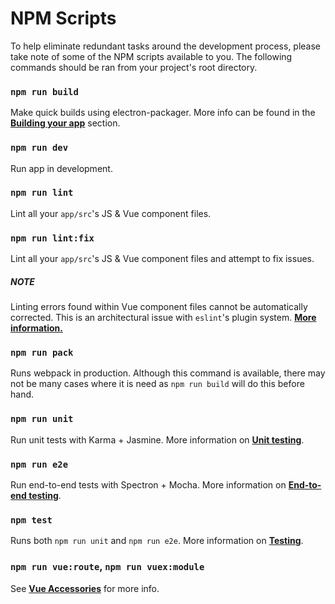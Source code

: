# NPM Scripts
To help eliminate redundant tasks around the development process, please take note of some of the NPM scripts available to you. The following commands should be ran from your project's root directory.

### `npm run build`
Make quick builds using electron-packager. More info can be found in the [**Building your app**](building_your_app.md) section.

### `npm run dev`
Run app in development.

### `npm run lint`
Lint all your `app/src`'s JS & Vue component files.

### `npm run lint:fix`
Lint all your `app/src`'s JS & Vue component files and attempt to fix issues.

##### NOTE
Linting errors found within Vue component files cannot be automatically corrected. This is an architectural issue with `eslint`'s plugin system. **[More information.](https://simulatedgreg.gitbooks.io/electron-vue/content/docs/faqs.html#why-didnt-npm-run-lintfix-fix-all-my-linting-errors)**

### `npm run pack`
Runs webpack in production. Although this command is available, there may not be many cases where it is need as `npm run build` will do this before hand.

### `npm run unit`
Run unit tests with Karma + Jasmine. More information on **[Unit testing](unittesting.md)**.

### `npm run e2e`
Run end-to-end tests with Spectron + Mocha. More information on **[End-to-end testing](end-to-end_testing.md)**.


### `npm test`
Runs both `npm run unit` and `npm run e2e`. More information on **[Testing](testing.md)**.

### `npm run vue:route`, `npm run vuex:module`
See [**Vue Accessories**](vue_accessories.md) for more info.
